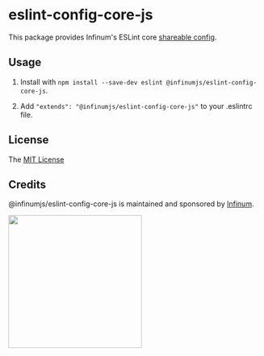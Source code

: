 # eslint-config-core-js

This package provides Infinum's ESLint core [shareable config](https://eslint.org/docs/developer-guide/shareable-configs.html).

## Usage

1. Install with `npm install --save-dev eslint @infinumjs/eslint-config-core-js`.

2. Add `"extends": "@infinumjs/eslint-config-core-js"` to your .eslintrc file.

## License

The [MIT License](../LICENSE)

## Credits

@infinumjs/eslint-config-core-js is maintained and sponsored by
[Infinum](https://www.infinum.com).

<img src="https://infinum.com/infinum.png" width="264">
